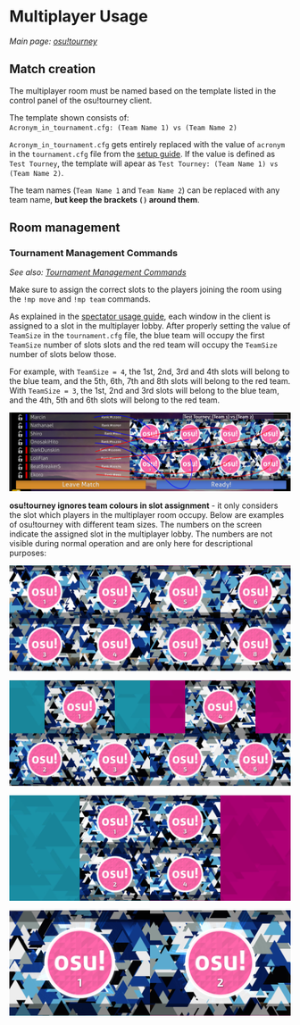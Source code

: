 # Multiplayer Usage

*Main page: [osu!tourney](/wiki/osu!tourney)*

## Match creation

The multiplayer room must be named based on the template listed in the control panel of the osu!tourney client.

The template shown consists of:  
`Acronym_in_tournament.cfg: (Team Name 1) vs (Team Name 2)`

`Acronym_in_tournament.cfg` gets entirely replaced with the value of `acronym` in the `tournament.cfg` file from the [setup guide](/wiki/osu!tourney/Setup). If the value is defined as `Test Tourney`, the template will apear as `Test Tourney: (Team Name 1) vs (Team Name 2)`.

The team names (`Team Name 1` and `Team Name 2`) can be replaced with any team name, **but keep the brackets `()` around them**.

## Room management

### Tournament Management Commands

*See also: [Tournament Management Commands](/wiki/osu!tourney/Tournament_Management_Commands "Tournament Management Commands")*

Make sure to assign the correct slots to the players joining the room using the `!mp move` and `!mp team` commands.

As explained in the [spectator usage guide](/wiki/osu!tourney/Spectator_Usage), each window in the client is assigned to a slot in the multiplayer lobby. After properly setting the value of `TeamSize` in the `tournament.cfg` file, the blue team will occupy the first `TeamSize` number of slots slots and the red team will occupy the `TeamSize` number of slots below those.

For example, with `TeamSize = 4`, the 1st, 2nd, 3rd and 4th slots will belong to the blue team, and the 5th, 6th, 7th and 8th slots will belong to the red team. With `TeamSize = 3`, the 1st, 2nd and 3rd slots will belong to the blue team, and the 4th, 5th and 6th slots will belong to the red team.

![The correspondance of the windows in osu!tourney to the respective multiplayer room slots](Osutourneyassignment.png "osu!tourney Player Assignment")

**osu!tourney ignores team colours in slot assignment** - it only considers the slot which players in the multiplayer room occupy. Below are examples of osu!tourney with different team sizes. The numbers on the screen indicate the assigned slot in the multiplayer lobby. The numbers are not visible during normal operation and are only here for descriptional purposes:

![TeamSize = 4](Osutourneywindows.png)

![TeamSize = 3](Teamsize3.png "TeamSize = 3")

![TeamSize = 2](Teamsize2.png "TeamSize = 2")

![TeamSize = 1](Teamsize1.png "TeamSize = 1")